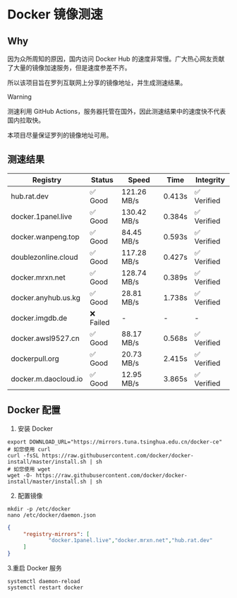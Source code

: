 # Docker 镜像测速

## Why

因为众所周知的原因，国内访问 Docker Hub 的速度非常慢。广大热心网友贡献了大量的镜像加速服务，但是速度参差不齐。


所以该项目旨在罗列互联网上分享的镜像地址，并生成测速结果。

> [!WARNING]
> 测速利用 GitHub Actions，服务器托管在国外，因此测速结果中的速度快不代表国内拉取快。
>

本项目尽量保证罗列的镜像地址可用。

## 测速结果

| Registry | Status | Speed | Time | Integrity |
|----------|--------|-------|------|-----------|
| hub.rat.dev | ✅ Good | 121.26 MB/s | 0.413s | ✅ Verified |
| docker.1panel.live | ✅ Good | 130.42 MB/s | 0.384s | ✅ Verified |
| docker.wanpeng.top | ✅ Good | 84.45 MB/s | 0.593s | ✅ Verified |
| doublezonline.cloud | ✅ Good | 117.28 MB/s | 0.427s | ✅ Verified |
| docker.mrxn.net | ✅ Good | 128.74 MB/s | 0.389s | ✅ Verified |
| docker.anyhub.us.kg | ✅ Good | 28.81 MB/s | 1.738s | ✅ Verified |
| docker.imgdb.de | ❌ Failed | - | - | - |
| docker.awsl9527.cn | ✅ Good | 88.17 MB/s | 0.568s | ✅ Verified |
| dockerpull.org | ✅ Good | 20.73 MB/s | 2.415s | ✅ Verified |
| docker.m.daocloud.io | ✅ Good | 12.95 MB/s | 3.865s | ✅ Verified |

## Docker 配置

1. 安装 Docker
```shell
export DOWNLOAD_URL="https://mirrors.tuna.tsinghua.edu.cn/docker-ce"
# 如您使用 curl
curl -fsSL https://raw.githubusercontent.com/docker/docker-install/master/install.sh | sh
# 如您使用 wget
wget -O- https://raw.githubusercontent.com/docker/docker-install/master/install.sh | sh
```

2. 配置镜像

```shell
mkdir -p /etc/docker
nano /etc/docker/daemon.json
```

```json
{
     "registry-mirrors": [
             "docker.1panel.live","docker.mrxn.net","hub.rat.dev"
     ]
}
```

 3.重启 Docker 服务
```shell
systemctl daemon-reload
systemctl restart docker
```
